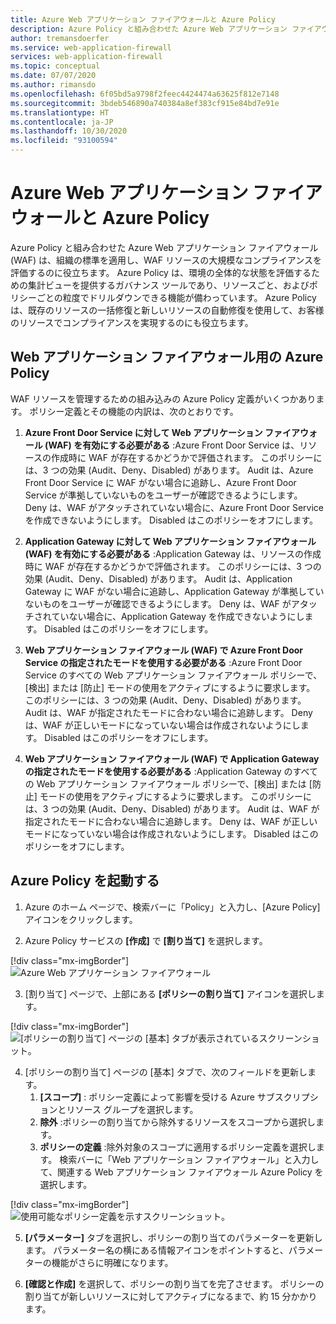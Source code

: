 ```yaml
---
title: Azure Web アプリケーション ファイアウォールと Azure Policy
description: Azure Policy と組み合わせた Azure Web アプリケーション ファイアウォール (WAF) は、組織の標準を適用し、WAF リソースの大規模なコンプライアンスを評価するのに役立ちます
author: tremansdoerfer
ms.service: web-application-firewall
services: web-application-firewall
ms.topic: conceptual
ms.date: 07/07/2020
ms.author: rimansdo
ms.openlocfilehash: 6f05bd5a9798f2feec4424474a63625f812e7148
ms.sourcegitcommit: 3bdeb546890a740384a8ef383cf915e84bd7e91e
ms.translationtype: HT
ms.contentlocale: ja-JP
ms.lasthandoff: 10/30/2020
ms.locfileid: "93100594"
---
```

# <a name="azure-web-application-firewall-and-azure-policy"></a>Azure Web アプリケーション ファイアウォールと Azure Policy

Azure Policy と組み合わせた Azure Web アプリケーション ファイアウォール (WAF) は、組織の標準を適用し、WAF リソースの大規模なコンプライアンスを評価するのに役立ちます。 Azure Policy は、環境の全体的な状態を評価するための集計ビューを提供するガバナンス ツールであり、リソースごと、およびポリシーごとの粒度でドリルダウンできる機能が備わっています。 Azure Policy は、既存のリソースの一括修復と新しいリソースの自動修復を使用して、お客様のリソースでコンプライアンスを実現するのにも役立ちます。

## <a name="azure-policy-for-web-application-firewall"></a>Web アプリケーション ファイアウォール用の Azure Policy

WAF リソースを管理するための組み込みの Azure Policy 定義がいくつかあります。 ポリシー定義とその機能の内訳は、次のとおりです。

1. **Azure Front Door Service に対して Web アプリケーション ファイアウォール (WAF) を有効にする必要がある** :Azure Front Door Service は、リソースの作成時に WAF が存在するかどうかで評価されます。 このポリシーには、3 つの効果 (Audit、Deny、Disabled) があります。 Audit は、Azure Front Door Service に WAF がない場合に追跡し、Azure Front Door Service が準拠していないものをユーザーが確認できるようにします。 Deny は、WAF がアタッチされていない場合に、Azure Front Door Service を作成できないようにします。 Disabled はこのポリシーをオフにします。

2. **Application Gateway に対して Web アプリケーション ファイアウォール (WAF) を有効にする必要がある** :Application Gateway は、リソースの作成時に WAF が存在するかどうかで評価されます。 このポリシーには、3 つの効果 (Audit、Deny、Disabled) があります。 Audit は、Application Gateway に WAF がない場合に追跡し、Application Gateway が準拠していないものをユーザーが確認できるようにします。 Deny は、WAF がアタッチされていない場合に、Application Gateway を作成できないようにします。 Disabled はこのポリシーをオフにします。

3. **Web アプリケーション ファイアウォール (WAF) で Azure Front Door Service の指定されたモードを使用する必要がある** :Azure Front Door Service のすべての Web アプリケーション ファイアウォール ポリシーで、[検出] または [防止] モードの使用をアクティブにするように要求します。 このポリシーには、3 つの効果 (Audit、Deny、Disabled) があります。 Audit は、WAF が指定されたモードに合わない場合に追跡します。 Deny は、WAF が正しいモードになっていない場合は作成されないようにします。 Disabled はこのポリシーをオフにします。

4. **Web アプリケーション ファイアウォール (WAF) で Application Gateway の指定されたモードを使用する必要がある** :Application Gateway のすべての Web アプリケーション ファイアウォール ポリシーで、[検出] または [防止] モードの使用をアクティブにするように要求します。 このポリシーには、3 つの効果 (Audit、Deny、Disabled) があります。 Audit は、WAF が指定されたモードに合わない場合に追跡します。 Deny は、WAF が正しいモードになっていない場合は作成されないようにします。 Disabled はこのポリシーをオフにします。


## <a name="launch-an-azure-policy"></a>Azure Policy を起動する


1.  Azure のホーム ページで、検索バーに「Policy」と入力し、[Azure Policy] アイコンをクリックします。

2.  Azure Policy サービスの **[作成]** で **[割り当て]** を選択します。

[!div class="mx-imgBorder"]
![Azure Web アプリケーション ファイアウォール](../media/waf-azure-policy/policy-home.png)

3.  [割り当て] ページで、上部にある **[ポリシーの割り当て]** アイコンを選択します。

[!div class="mx-imgBorder"]
![[ポリシーの割り当て] ページの [基本] タブが表示されているスクリーンショット。](../media/waf-azure-policy/assign-policy.png)

4.  [ポリシーの割り当て] ページの [基本] タブで、次のフィールドを更新します。
    1.  **[スコープ]** : ポリシー定義によって影響を受ける Azure サブスクリプションとリソース グループを選択します。
    2.  **除外** :ポリシーの割り当てから除外するリソースをスコープから選択します。
    3.  **ポリシーの定義** :除外対象のスコープに適用するポリシー定義を選択します。 検索バーに「Web アプリケーション ファイアウォール」と入力して、関連する Web アプリケーション ファイアウォール Azure Policy を選択します。

[!div class="mx-imgBorder"]
![使用可能なポリシー定義を示すスクリーンショット。](../media/waf-azure-policy/policy-listing.png)


5.  **[パラメーター]** タブを選択し、ポリシーの割り当てのパラメーターを更新します。 パラメーター名の横にある情報アイコンをポイントすると、パラメーターの機能がさらに明確になります。

6.  **[確認と作成]** を選択して、ポリシーの割り当てを完了させます。 ポリシーの割り当てが新しいリソースに対してアクティブになるまで、約 15 分かかります。
